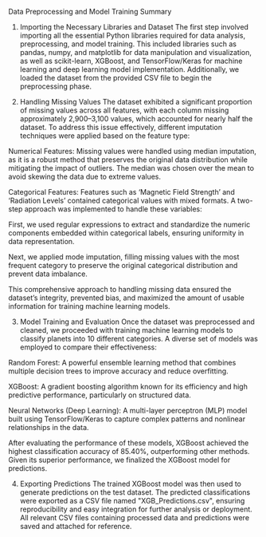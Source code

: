 Data Preprocessing and Model Training Summary
1. Importing the Necessary Libraries and Dataset
The first step involved importing all the essential Python libraries required for data analysis, preprocessing, and model training. This included libraries such as pandas, numpy, and matplotlib for data manipulation and visualization, as well as scikit-learn, XGBoost, and TensorFlow/Keras for machine learning and deep learning model implementation. Additionally, we loaded the dataset from the provided CSV file to begin the preprocessing phase.

2. Handling Missing Values
The dataset exhibited a significant proportion of missing values across all features, with each column missing approximately 2,900–3,100 values, which accounted for nearly half the dataset. To address this issue effectively, different imputation techniques were applied based on the feature type:

Numerical Features: Missing values were handled using median imputation, as it is a robust method that preserves the original data distribution while mitigating the impact of outliers. The median was chosen over the mean to avoid skewing the data due to extreme values.

Categorical Features: Features such as ‘Magnetic Field Strength’ and ‘Radiation Levels’ contained categorical values with mixed formats. A two-step approach was implemented to handle these variables:

First, we used regular expressions to extract and standardize the numeric components embedded within categorical labels, ensuring uniformity in data representation.

Next, we applied mode imputation, filling missing values with the most frequent category to preserve the original categorical distribution and prevent data imbalance.

This comprehensive approach to handling missing data ensured the dataset’s integrity, prevented bias, and maximized the amount of usable information for training machine learning models.

3. Model Training and Evaluation
Once the dataset was preprocessed and cleaned, we proceeded with training machine learning models to classify planets into 10 different categories. A diverse set of models was employed to compare their effectiveness:

Random Forest: A powerful ensemble learning method that combines multiple decision trees to improve accuracy and reduce overfitting.

XGBoost: A gradient boosting algorithm known for its efficiency and high predictive performance, particularly on structured data.

Neural Networks (Deep Learning): A multi-layer perceptron (MLP) model built using TensorFlow/Keras to capture complex patterns and nonlinear relationships in the data.

After evaluating the performance of these models, XGBoost achieved the highest classification accuracy of 85.40%, outperforming other methods. Given its superior performance, we finalized the XGBoost model for predictions.

4. Exporting Predictions
The trained XGBoost model was then used to generate predictions on the test dataset. The predicted classifications were exported as a CSV file named "XGB_Predictions.csv", ensuring reproducibility and easy integration for further analysis or deployment. All relevant CSV files containing processed data and predictions were saved and attached for reference.
